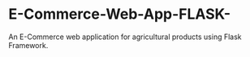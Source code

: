 # E-Commerce-Web-App-FLASK-
An E-Commerce web application for agricultural products using Flask Framework.
